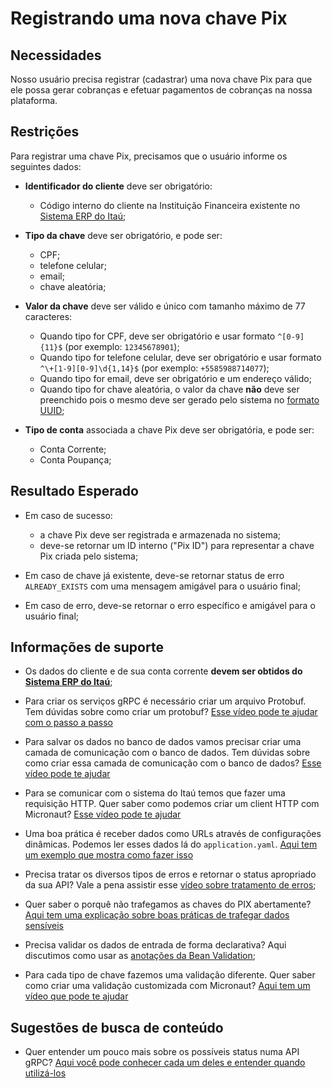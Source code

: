 # Registrando uma nova chave Pix

## Necessidades

Nosso usuário precisa registrar (cadastrar) uma nova chave Pix para que ele possa gerar cobranças e efetuar pagamentos de cobranças na nossa plataforma.
   
## Restrições

Para registrar uma chave Pix, precisamos que o usuário informe os seguintes dados:

- **Identificador do cliente** deve ser obrigatório:
   - Código interno do cliente na Instituição Financeira existente no [Sistema ERP do Itaú](http://localhost:9091/api/v1/private/contas/todas);

- **Tipo da chave** deve ser obrigatório, e pode ser:
    - CPF;
    - telefone celular;
    - email;
    - chave aleatória;

- **Valor da chave** deve ser válido e único com tamanho máximo de 77 caracteres:
    - Quando tipo for CPF, deve ser obrigatório e usar formato `^[0-9]{11}$` (por exemplo: `12345678901`);
    - Quando tipo for telefone celular, deve ser obrigatório e usar formato `^\+[1-9][0-9]\d{1,14}$` (por exemplo: `+5585988714077`);
    - Quando tipo for email, deve ser obrigatório e um endereço válido;
    - Quando tipo for chave aleatória, o valor da chave **não** deve ser preenchido pois o mesmo deve ser gerado pelo sistema no [formato UUID](https://en.wikipedia.org/wiki/Universally_unique_identifier);

- **Tipo de conta** associada a chave Pix deve ser obrigatória, e pode ser:
    - Conta Corrente;
    - Conta Poupança;

## Resultado Esperado

- Em caso de sucesso:
   - a chave Pix deve ser registrada e armazenada no sistema;
   - deve-se retornar um ID interno ("Pix ID") para representar a chave Pix criada pelo sistema;

- Em caso de chave já existente, deve-se retornar status de erro `ALREADY_EXISTS` com uma mensagem amigável para o usuário final;

- Em caso de erro, deve-se retornar o erro específico e amigável para o usuário final;

## Informações de suporte

- Os dados do cliente e de sua conta corrente **devem ser obtidos do [Sistema ERP do Itaú](http://localhost:9091/swagger-ui/index.html?configUrl=/v3/api-docs/swagger-config#/)**; 

- Para criar os serviços gRPC é necessário criar um arquivo Protobuf. Tem dúvidas sobre como criar um protobuf? [Esse vídeo pode te ajudar com o passo a passo](https://www.youtube.com/watch?v=Rd7sLrPKDGM&feature=youtu.be)

- Para salvar os dados no banco de dados vamos precisar criar uma camada de comunicação com o banco de dados. Tem dúvidas sobre como criar essa camada de comunicação com o banco de dados? [Esse vídeo pode te ajudar](https://www.youtube.com/watch?v=pWu2mqaKFEc&feature=youtu.be)

- Para se comunicar com o sistema do Itaú temos que fazer uma requisição HTTP. Quer saber como podemos criar um client HTTP com Micronaut? [Esse vídeo pode te ajudar]()

- Uma boa prática é receber dados como URLs através de configurações dinâmicas. Podemos ler esses dados lá do `application.yaml`. [Aqui tem um exemplo que mostra como fazer isso]()

- Precisa tratar os diversos tipos de erros e retornar o status apropriado da sua API? Vale a pena assistir esse [vídeo sobre tratamento de erros](https://www.youtube.com/watch?v=bIuEINzEmKs&feature=youtu.be);

- Quer saber o porquê não trafegamos as chaves do PIX abertamente? [Aqui tem uma explicação sobre boas práticas de trafegar dados sensíveis]()

- Precisa validar os dados de entrada de forma declarativa? Aqui discutimos como usar as [anotações da Bean Validation](https://www.youtube.com/watch?v=Vw1uB_8EeX4&feature=youtu.be);
  
- Para cada tipo de chave fazemos uma validação diferente. Quer saber como criar uma validação customizada com Micronaut? [Aqui tem um vídeo que pode te ajudar]()

## Sugestões de busca de conteúdo

- Quer entender um pouco mais sobre os possíveis status numa API gRPC? [Aqui você pode conhecer cada um deles e entender quando utilizá-los](https://developers.google.com/maps-booking/reference/grpc-api/status_codes)
